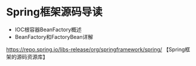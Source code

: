 #                           Spring框架源码导读

   * IOC根容器BeanFactory概述
   * BeanFactory和FactoryBean详解







https://repo.spring.io/libs-release/org/springframework/spring/  【Spring框架的源码资源库】
